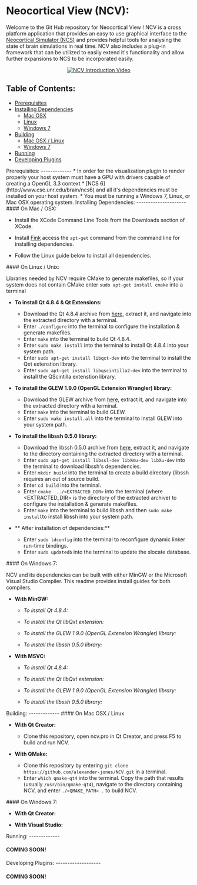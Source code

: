 Neocortical View (NCV):
=======================
Welcome to the Git Hub repository for Neocortical View ! NCV is a cross platform application that provides an easy to use graphical interface
to the [Neocortical Simulator (NCS)](http://www.cse.unr.edu/brain/ncs) and provides helpful tools for analysing the state of brain
simulations in real time. NCV also includes a plug-in framework that can be utilized to easily extend it's functionality and
allow further expansions to NCS to be incorporated easily.

<p align="center">
<a href="http://youtu.be/hP85egv3eL8"><img src="http://i.imgur.com/bU2ojSH.png" alt="NCV Introduction Video"/></a>
</p>


Table of Contents:
------------------

* [Prerequisites](#prerequisites)
* [Installing Dependencies](#dependencies)
    * [Mac OSX](#macDependencies)
    * [Linux](#linuxDependencies)
    * [Windows 7](#windowsDependencies)
* [Building](#building)
    * [Mac OSX / Linux](#unixBuild)
    * [Windows 7](#windowsBuild)
* [Running](#running)
* [Developing Plugins](#plugins)

<a name="prerequisites"/>
Prerequisites:
-------------
* In order for the visualization plugin to render properly your host system must have a GPU with drivers capable of
creating a OpenGL 3.3 context
* [NCS 6](http://www.cse.unr.edu/brain/ncs6) and all it's dependencies must be installed on your host system.
* You must be running a Windows 7, Linux, or Mac OSX operating system.

<a name="dependencies"/>
Installing Dependencies:
---------------------

<a name="macDependencies"/>
#### On Mac / OSX:

* Install the XCode Command Line Tools from the Downloads section of XCode.

* Install [Fink](http://www.finkproject.org/download/index.php?phpLang=en) access the `apt-get` command from the command line for installing dependencies.

* Follow the Linux guide below to install all dependencies.

<a name="linuxDependencies"/>
#### On Linux / Unix:

Libraries needed by NCV require CMake to generate makefiles, so if your system does not contain CMake
enter `sudo apt-get install cmake` into a terminal


* **To install Qt 4.8.4  & Qt Extensions:**

    * Download the Qt 4.8.4 archive from [here](http://qt-project.org/downloads), extract it, and navigate into the extracted directory with a terminal.
    * Enter `./configure` into the terminal to configure the installation & generate makefiles.
    * Enter `make` into the terminal to build Qt 4.8.4.
    * Enter `sudo make install` into the terminal to install Qt 4.8.4 into your system path.
    * Enter `sudo apt-get install libqxt-dev` into the terminal to install the Qxt extenstion library.
    * Enter `sudo apt-get install libqscintilla2-dev` into the terminal to install the QScintilla extenstion library.

* **To install the GLEW 1.9.0 (OpenGL Extension Wrangler) library:**

    * Download the GLEW archive from [here](http://www.libssh.org/files/0.5/), extract it, and navigate into the extracted directory with a terminal.
    * Enter `make` into the terminal to build GLEW.
    * Enter `sudo make install.all` into the terminal to install GLEW into your system path.

* **To install the libssh 0.5.0 library:**

    * Download the libssh 0.5.0 archive from [here](http://www.libssh.org/files/0.5/), extract it, and navigate to the directory
    containing the extracted directory with a terminal.
    * Enter `sudo apt-get install libssl-dev libXmu-dev libXu-dev` into the terminal to download libssh's dependencies.
    * Enter `mkdir build`  into the terminal to create a build directory (libssh requires an out of source build.
    * Enter `cd build` into the terminal.
    * Enter `cmake  ../<EXTRACTED_DIR>` into the terminal  (where <EXTRACTED_DIR> is the directory of the extracted archive)
    to configure the installation & generate makefiles.
    * Enter `make`  into the terminal to build libssh and then `sudo make install`to install libssh into your system path.

* ** After installation of dependencies:**
    * Enter `sudo ldconfig` into the terminal to reconfigure dynamic linker run-time bindings.
    * Enter `sudo updatedb` into the terminal to update the slocate database.

<a name="windowsDependencies"/>
#### On Windows 7:

NCV and its dependencies can be built with either MinGW or the Microsoft Visual Studio Compiler. This readme provides install guides
for both compilers.

* **With MinGW:**

    * *To install Qt 4.8.4:*

    * *To install the Qt libQxt extension:*

    * *To install the GLEW 1.9.0 (OpenGL Extension Wrangler) library:*

    * *To install the libssh 0.5.0 library:*

* **With MSVC:**

    * *To install Qt 4.8.4:*

    * *To install the Qt libQxt extension:*

    * *To install the GLEW 1.9.0 (OpenGL Extension Wrangler) library:*

    * *To install the libssh 0.5.0 library:*

<a name="building"/>
Building:
-------------

<a name="unixBuild"/>
#### On Mac OSX / Linux

* **With Qt Creator:**
    * Clone this repository, open ncv.pro in Qt Creator, and press F5 to build and run NCV.

* **With QMake:**
    * Clone this repository by entering `git clone https://github.com/alexander-jones/NCV.git` in a terminal.
    * Enter `which qmake-qt4` into the terminal. Copy the path that results (usually `/usr/bin/qmake-qt4`), navigate
    to the directory containing NCV, and enter `./<QMAKE_PATH> .` to build NCV.

<a name="windowsBuild"/>
#### On Windows 7:

* **With Qt Creator:**

* **With Visual Studio:**

<a name="running"/>
Running:
-------------

#### COMING SOON!

<a name="plugins"/>
Developing Plugins:
-------------------

#### COMING SOON!
